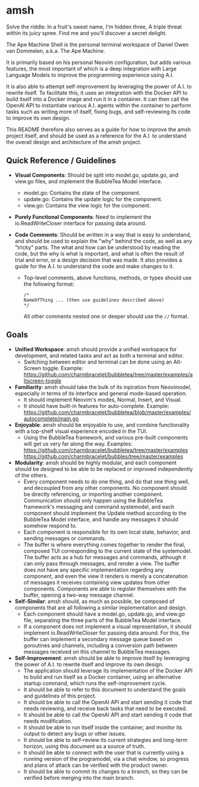 # amsh

Solve the riddle: In a fruit's sweet name, I'm hidden three, A triple threat within its juicy spree. Find me and you'll discover a secret delight.

The Ape Machine Shell is the personal terminal workspace of Daniel Owen van Dommelen, a.k.a. The Ape Machine.

It is primarily based on his personal Neovim configuration, but adds various features, the most important of which 
is a deep integration with Large Language Models to improve the programming experience using A.I.

It is also able to attempt self-improvement by leveraging the power of A.I. to rewrite itself. To facilitate this, it uses
an integration with the Docker API to build itself into a Docker image and run it in a container. It can then call the
OpenAI API to instantiate various A.I. agents within the container to perform tasks such as writing more of itself,
fixing bugs, and self-reviewing its code to improve its own design.

This README therefore also serves as a guide for how to improve the amsh project itself, and should be used as a reference
for the A.I. to understand the overall design and architecture of the amsh project.

## Quick Reference / Guidelines

- **Visual Components**: Should be split into model.go, update.go, and view.go files, and implement the BubbleTea Model interface.
  - model.go: Contains the state of the component.
  - update.go: Contains the update logic for the component.
  - view.go: Contains the view logic for the component.

- **Purely Functional Components**: Need to implement the io.ReadWriteCloser interface for passing data around.

- **Code Comments**: Should be written in a way that is easy to understand, and should be used to explain the "why" behind the code, as well as any
  "tricky" parts. The what and how can be understood by reading the code, but the why is what is important, and what is often the result of trial
  and error, or a design decision that was made. It also provides a guide for the A.I. to understand the code and make changes to it.
  - Top-level comments, above functions, methods, or types should use the following format:
    ```
    /*
    NameOfThing ... (then use guidelines described above)
    */
    ```
    All other comments nested one or deeper should use the `//` format.

## Goals

- **Unified Workspace**: amsh should provide a unified workspace for development, and related tasks and act as both a terminal and editor.
  - Switching between editor and terminal can be done using an Alt-Screen toggle.
    Example: https://github.com/charmbracelet/bubbletea/tree/master/examples/altscreen-toggle
- **Familiarity**: amsh should take the bulk of its inpiration from Neovimodel, especially in terms of its interface and general mode-based operation.
  - It should implement Neovim's modes, Normal, Insert, and Visual.
  - It should have built-in features for auto-complete.
    Example: https://github.com/charmbracelet/bubbletea/blob/master/examples/autocomplete/main.go
- **Enjoyable**: amsh should be enjoyable to use, and combine functionality with a top-shelf visual experience encoded in the TUI.
  - Using the BubbleTea framework, and various pre-built components will get us very far along the way.
    Examples:
      https://github.com/charmbracelet/bubbletea/tree/master/examples
      https://github.com/charmbracelet/bubbles/tree/master/examples
- **Modularity**: amsh should be highly modular, and each component should be designed to be able to be replaced or improved independently of the others.
  - Every component needs to do one thing, and do that one thing well, and decoupled from any other components. No component should be directly referencing,
    or importing another component. Communication should only happen using the BubbleTea framework's messaging and command systemodel, and each component should
    implement the Update method according to the BubbleTea Model interface, and handle any messages it should somehow respond to.
  - Each component is responsible for its own local state, behavior, and sending messages or commands.
  - The buffer is where everything comes together to render the final, composed TUI corresponding to the current state of the systemodel. The buffer acts as a
    hub for messages and commands, although it can only pass through messages, and render a view. The buffer does not have any specific implementation regarding
    any component, and even the view it renders is merely a concatenation of messages it receives containing view updates from other components. Components
    are able to register themselves with the buffer, opening a two-way message channel.
- **Self-Similar**: amsh should, as much as possible, be composed of components that are all following a similar implementation and design.
  - Each component should have a model.go, update.go, and view.go file, separating the three parts of the BubbleTea Model interface.
  - If a component does not implement a visual representation, it should implement io.ReadWriteCloser for passing data around. For this, the buffer can implement
    a secondary message queue based on goroutines and channels, including a conversion path between messages received on this channel to BubbleTea messages.
- **Self-Improvement**: amsh should be able to improve itself by leveraging the power of A.I. to rewrite itself and improve its own design.
  - The application should leverage its implementation of the Docker API to build and run itself as a Docker container, using an alternative startup command,
    which runs the self-improvement cycle.
  - It should be able to refer to this document to understand the goals and guidelines of this project.
  - It should be able to call the OpenAI API and start sending it code that needs reviewing, and receive back tasks that need to be executed.
  - It should be able to call the OpenAI API and start sending it code that needs modification.
  - It should be able to run itself inside the container, and monitor its output to detect any bugs or other issues.
  - It should be able to self-review its current strategies and long-term horizon, using this document as a source of truth.
  - It should be able to connect with the user that is currently using a running version of the programodel, via a chat window, so progress and plans of attack
    can be verified with the product owner.
  - It should be able to commit its changes to a branch, so they can be verified before merging into the main branch.